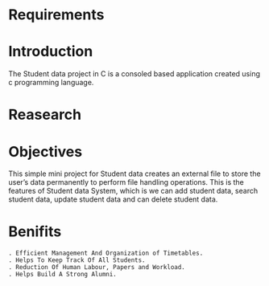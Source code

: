 # Requirements


#  Introduction
   The Student data project  in C is a consoled based application created using c programming language.
   

#   Reasearch

#  Objectives

   This simple mini project for Student data  creates an external file to store the user’s data permanently to perform file handling operations. 
   This is the features of Student data System, which is we can add student data, search student data, update student data and can delete student data.
   
#  Benifits

    . Efficient Management And Organization of Timetables.
    . Helps To Keep Track Of All Students.
    . Reduction Of Human Labour, Papers and Workload.
    . Helps Build A Strong Alumni.
   
   


